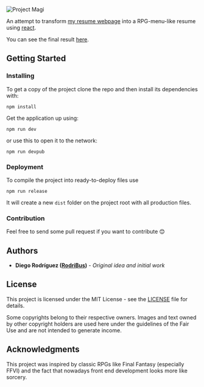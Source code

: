 ![Project Magi](https://rodribus.github.io/ProjectMagi/logo.gif)

An attempt to transform [my resume webpage](http://rodribus.com) into a RPG-menu-like resume using [react](https://github.com/facebook/react).

You can see the final result [here](https://rodribus.github.io/ProjectMagi).

## Getting Started

### Installing

To get a copy of the project clone the repo and then install its dependencies with:

```
npm install
```

Get the application up using:
```
npm run dev
```
or use this to open it to the network:
```
npm run devpub
```

### Deployment

To compile the project into ready-to-deploy files use
```
npm run release
```
It will create a new `dist` folder on the project root with all production files.

### Contribution

Feel free to send some pull request if you want to contribute :blush:

## Authors

* **Diego Rodríguez ([RodriBus](https://github.com/RodriBus))** - *Original idea and initial work*

## License

This project is licensed under the MIT License - see the [LICENSE](LICENSE) file for details.

Some copyrights belong to their respective owners.
Images and text owned by other copyright holders are used here under the guidelines of the Fair Use and are not intended to generate income.

## Acknowledgments

This project was inspired by classic RPGs like Final Fantasy (especially FFVI) and the fact that nowadays front end development looks more like sorcery.
